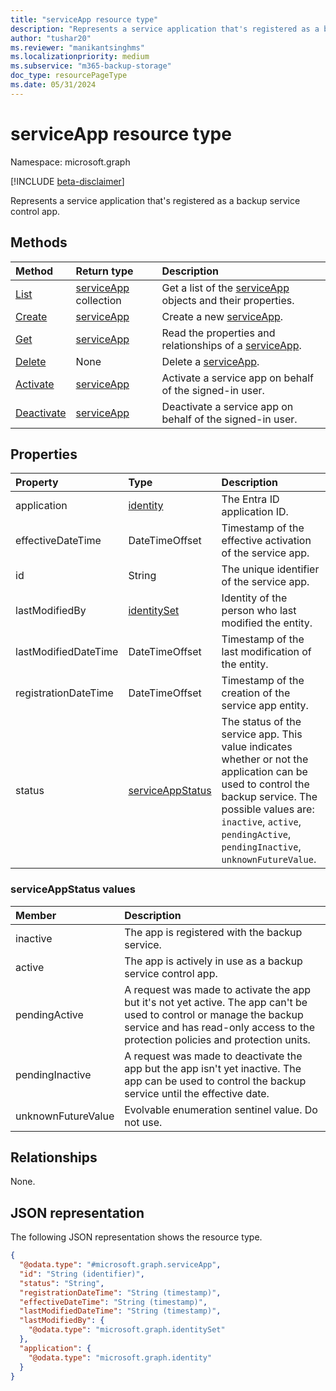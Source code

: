 ```yaml
---
title: "serviceApp resource type"
description: "Represents a service application that's registered as a backup service control app."
author: "tushar20"
ms.reviewer: "manikantsinghms"
ms.localizationpriority: medium
ms.subservice: "m365-backup-storage"
doc_type: resourcePageType
ms.date: 05/31/2024
---
```


# serviceApp resource type

Namespace: microsoft.graph

[!INCLUDE [beta-disclaimer](../../includes/beta-disclaimer.md)]

Represents a service application that's registered as a backup service control app.

## Methods

|Method|Return type|Description|
|:---|:---|:---|
|[List](../api/backuprestoreroot-list-serviceapps.md)|[serviceApp](../resources/serviceapp.md) collection|Get a list of the [serviceApp](../resources/serviceapp.md) objects and their properties.|
|[Create](../api/backuprestoreroot-post-serviceapps.md)|[serviceApp](../resources/serviceapp.md)|Create a new [serviceApp](../resources/serviceapp.md).|
|[Get](../api/serviceapp-get.md)|[serviceApp](../resources/serviceapp.md)|Read the properties and relationships of a [serviceApp](../resources/serviceapp.md).|
|[Delete](../api/backuprestoreroot-delete-serviceapps.md)|None|Delete a [serviceApp](../resources/serviceapp.md).|
|[Activate](../api/serviceapp-activate.md)|[serviceApp](../resources/serviceapp.md)|Activate a service app on behalf of the signed-in user.|
|[Deactivate](../api/serviceapp-deactivate.md)|[serviceApp](../resources/serviceapp.md)|Deactivate a service app on behalf of the signed-in user.|

## Properties

|Property|Type|Description|
|:---|:---|:---|
|application|[identity](../resources/identity.md)|The Entra ID application ID.|
|effectiveDateTime|DateTimeOffset|Timestamp of the effective activation of the service app.|
|id|String|The unique identifier of the service app.|
|lastModifiedBy|[identitySet](../resources/identityset.md)|Identity of the person who last modified the entity.|
|lastModifiedDateTime|DateTimeOffset|Timestamp of the last modification of the entity.|
|registrationDateTime|DateTimeOffset|Timestamp of the creation of the service app entity.|
|status|[serviceAppStatus](../resources/serviceapp.md#serviceappstatus-values)|The status of the service app. This value indicates whether or not the application can be used to control the backup service. The possible values are: `inactive`, `active`, `pendingActive`, `pendingInactive`, `unknownFutureValue`.|

### serviceAppStatus values

|Member | Description |
|:------|:------------|
|inactive|The app is registered with the backup service.|
|active|The app is actively in use as a backup service control app.|
|pendingActive|A request was made to activate the app but it's not yet active. The app can't be used to control or manage the backup service and has read-only access to the protection policies and protection units.|
|pendingInactive|A request was made to deactivate the app but the app isn't yet inactive. The app can be used to control the backup service until the effective date.|
|unknownFutureValue| Evolvable enumeration sentinel value. Do not use.|

## Relationships

None.

## JSON representation

The following JSON representation shows the resource type.
<!-- {
  "blockType": "resource",
  "keyProperty": "id",
  "@odata.type": "microsoft.graph.serviceApp",
  "baseType": "microsoft.graph.entity",
  "openType": false
}
-->
``` json
{
  "@odata.type": "#microsoft.graph.serviceApp",
  "id": "String (identifier)",
  "status": "String",
  "registrationDateTime": "String (timestamp)",
  "effectiveDateTime": "String (timestamp)",
  "lastModifiedDateTime": "String (timestamp)",
  "lastModifiedBy": {
    "@odata.type": "microsoft.graph.identitySet"
  },
  "application": {
    "@odata.type": "microsoft.graph.identity"
  }
}
```

